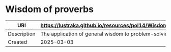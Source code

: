 # Wisdom of proverbs

URI|https://lustraka.github.io/resources/pol14/WisdomOfProverbs
-|-
Description|The application of general wisdom to problem-solving.
Created|2025-03-03

